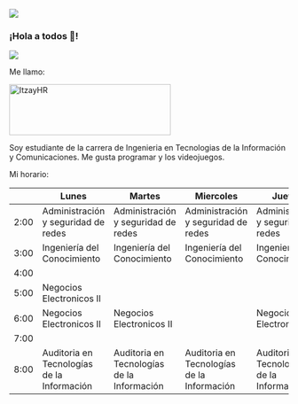 
![](https://scontent.ftij1-1.fna.fbcdn.net/v/t1.15752-9/272674092_234325965580396_4969104022433796356_n.png?_nc_cat=111&ccb=1-5&_nc_sid=ae9488&_nc_ohc=iyP8J34Yv0kAX9nEfii&tn=stfkzUXegAACJOHm&_nc_ht=scontent.ftij1-1.fna&oh=03_AVLL7Z8cVUXoZy0hb4RQ35hlnF1JHXB5pdcx6ADpIb9IwQ&oe=622BC1BA)

### ¡Hola a todos 👋!
![](https://scontent.ftij1-2.fna.fbcdn.net/v/t1.15752-9/272940535_489989442729385_6239733688244701346_n.png?_nc_cat=101&ccb=1-5&_nc_sid=ae9488&_nc_ohc=Dw0diiZl21kAX93QsQX&_nc_ht=scontent.ftij1-2.fna&oh=03_AVJH91HKwlHXwY_9S-U-zo1Fkat8BoZISJEIJE1BDgvg3w&oe=622CCC3C)

Me llamo:

<a href="https://cooltext.com"><img src="https://images.cooltext.com/5582472.png" width="291" height="92" alt="ItzayHR" /></a>

Soy estudiante de la carrera de Ingenieria en Tecnologias de la Información y Comunicaciones. Me gusta programar y los videojuegos.

Mi horario:

|       | Lunes                                       | Martes                                     | Miercoles                                  | Jueves                                     | Viernes                             |
|-------|---------------------------------------------|--------------------------------------------|--------------------------------------------|--------------------------------------------|-------------------------------------|
| 2:00  | Administración y seguridad de redes         | Administración y seguridad de redes        | Administración y seguridad de redes        | Administración y seguridad de redes        | Administración y seguridad de redes |
| 3:00  | Ingeniería del Conocimiento                 | Ingeniería del Conocimiento                | Ingeniería del Conocimiento                | Ingeniería del Conocimiento                |                                     |
| 4:00  |                                             |                                            |                                            |                                            |                                     |
| 5:00  | Negocios Electronicos II                    |                                            |                                            |                                            |                                     |
| 6:00  | Negocios Electronicos II                    | Negocios Electronicos II                   |                                            | Negocios Electronicos II                   |                                     |
| 7:00  |                                             |                                            |                                            |                                            |                                     |
| 8:00  | Auditoria en Tecnologías de la Información  | Auditoria en Tecnologías de la Información | Auditoria en Tecnologías de la Información | Auditoria en Tecnologías de la Información |                                     |



